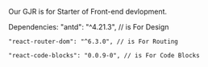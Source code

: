 Our GJR is for Starter of Front-end devlopment.

Dependencies:
    "antd": "^4.21.3", // is For Design

    "react-router-dom": "^6.3.0", // is For Routing

    "react-code-blocks": "0.0.9-0", // is For Code Blocks